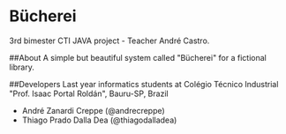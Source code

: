# Bücherei
3rd bimester CTI JAVA project - Teacher André Castro.

##About
A simple but beautiful system called "Bücherei" for a fictional library.

##Developers
Last year informatics students at Colégio Técnico Industrial "Prof. Isaac Portal Roldán", Bauru-SP, Brazil
- André Zanardi Creppe (@andrecreppe)
- Thiago Prado Dalla Dea (@thiagodalladea)